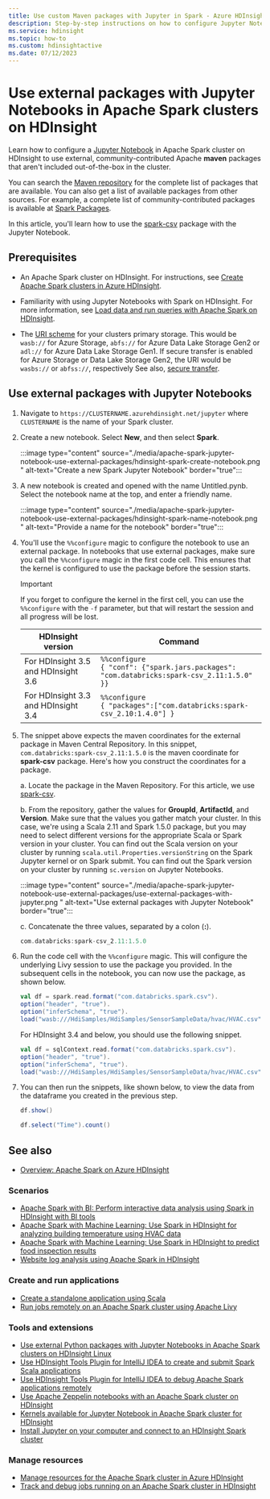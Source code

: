 ```yaml
---
title: Use custom Maven packages with Jupyter in Spark - Azure HDInsight
description: Step-by-step instructions on how to configure Jupyter Notebooks available with HDInsight Spark clusters to use custom Maven packages.
ms.service: hdinsight
ms.topic: how-to
ms.custom: hdinsightactive
ms.date: 07/12/2023
---
```


# Use external packages with Jupyter Notebooks in Apache Spark clusters on HDInsight

Learn how to configure a [Jupyter Notebook](https://jupyter.org/) in Apache Spark cluster on HDInsight to use external, community-contributed Apache **maven** packages that aren't included out-of-the-box in the cluster.

You can search the [Maven repository](https://search.maven.org/) for the complete list of packages that are available. You can also get a list of available packages from other sources. For example, a complete list of community-contributed packages is available at [Spark Packages](https://spark-packages.org/).

In this article, you'll learn how to use the [spark-csv](https://search.maven.org/#artifactdetails%7Ccom.databricks%7Cspark-csv_2.10%7C1.4.0%7Cjar) package with the Jupyter Notebook.

## Prerequisites

* An Apache Spark cluster on HDInsight. For instructions, see [Create Apache Spark clusters in Azure HDInsight](apache-spark-jupyter-spark-sql.md).

* Familiarity with using Jupyter Notebooks with Spark on HDInsight. For more information, see [Load data and run queries with Apache Spark on HDInsight](./apache-spark-load-data-run-query.md).

* The [URI scheme](../hdinsight-hadoop-linux-information.md#URI-and-scheme) for your clusters primary storage. This would be `wasb://` for Azure Storage, `abfs://` for Azure Data Lake Storage Gen2 or `adl://` for Azure Data Lake Storage Gen1. If secure transfer is enabled for Azure Storage or Data Lake Storage Gen2, the URI would be `wasbs://` or `abfss://`, respectively  See also, [secure transfer](../../storage/common/storage-require-secure-transfer.md).

## Use external packages with Jupyter Notebooks

1. Navigate to `https://CLUSTERNAME.azurehdinsight.net/jupyter` where `CLUSTERNAME` is the name of your Spark cluster.

1. Create a new notebook. Select **New**, and then select **Spark**.

    :::image type="content" source="./media/apache-spark-jupyter-notebook-use-external-packages/hdinsight-spark-create-notebook.png " alt-text="Create a new Spark Jupyter Notebook" border="true":::

1. A new notebook is created and opened with the name Untitled.pynb. Select the notebook name at the top, and enter a friendly name.

    :::image type="content" source="./media/apache-spark-jupyter-notebook-use-external-packages/hdinsight-spark-name-notebook.png " alt-text="Provide a name for the notebook" border="true":::

1. You'll use the `%%configure` magic to configure the notebook to use an external package. In notebooks that use external packages, make sure you call the `%%configure` magic in the first code cell. This ensures that the kernel is configured to use the package before the session starts.

	>[!IMPORTANT]  
	>If you forget to configure the kernel in the first cell, you can use the `%%configure` with the `-f` parameter, but that will restart the session and all progress will be lost.

	| HDInsight version | Command |
	|-------------------|---------|
    | For HDInsight 3.5 and HDInsight 3.6 | `%%configure`<br>`{ "conf": {"spark.jars.packages": "com.databricks:spark-csv_2.11:1.5.0" }}`|
	|For HDInsight 3.3 and HDInsight 3.4 | `%%configure` <br>`{ "packages":["com.databricks:spark-csv_2.10:1.4.0"] }`|

1. The snippet above expects the maven coordinates for the external package in Maven Central Repository. In this snippet, `com.databricks:spark-csv_2.11:1.5.0` is the maven coordinate for **spark-csv** package. Here's how you construct the coordinates for a package.

    a. Locate the package in the Maven Repository. For this article, we use [spark-csv](https://mvnrepository.com/artifact/com.databricks/spark-csv).

    b. From the repository, gather the values for **GroupId**, **ArtifactId**, and **Version**. Make sure that the values you gather match your cluster. In this case, we're using a Scala 2.11 and Spark 1.5.0 package, but you may need to select different versions for the appropriate Scala or Spark version in your cluster. You can find out the Scala version on your cluster by running `scala.util.Properties.versionString` on the Spark Jupyter kernel or on Spark submit. You can find out the Spark version on your cluster by running `sc.version` on Jupyter Notebooks.

    :::image type="content" source="./media/apache-spark-jupyter-notebook-use-external-packages/use-external-packages-with-jupyter.png " alt-text="Use external packages with Jupyter Notebook" border="true":::

    c. Concatenate the three values, separated by a colon (**:**).

    ```scala
    com.databricks:spark-csv_2.11:1.5.0
    ```

1. Run the code cell with the `%%configure` magic. This will configure the underlying Livy session to use the package you provided. In the subsequent cells in the notebook, you can now use the package, as shown below.

    ```scala
    val df = spark.read.format("com.databricks.spark.csv").
    option("header", "true").
    option("inferSchema", "true").
    load("wasb:///HdiSamples/HdiSamples/SensorSampleData/hvac/HVAC.csv")
    ```

    For HDInsight 3.4 and below, you should use the following snippet.

    ```scala
    val df = sqlContext.read.format("com.databricks.spark.csv").
    option("header", "true").
    option("inferSchema", "true").
    load("wasb:///HdiSamples/HdiSamples/SensorSampleData/hvac/HVAC.csv")
    ```

1. You can then run the snippets, like shown below, to view the data from the dataframe you created in the previous step.

    ```scala
    df.show()
   
    df.select("Time").count()
    ```

## <a name="seealso"></a>See also

* [Overview: Apache Spark on Azure HDInsight](apache-spark-overview.md)

### Scenarios

* [Apache Spark with BI: Perform interactive data analysis using Spark in HDInsight with BI tools](apache-spark-use-bi-tools.md)
* [Apache Spark with Machine Learning: Use Spark in HDInsight for analyzing building temperature using HVAC data](apache-spark-ipython-notebook-machine-learning.md)
* [Apache Spark with Machine Learning: Use Spark in HDInsight to predict food inspection results](apache-spark-machine-learning-mllib-ipython.md)
* [Website log analysis using Apache Spark in HDInsight](apache-spark-custom-library-website-log-analysis.md)

### Create and run applications

* [Create a standalone application using Scala](apache-spark-create-standalone-application.md)
* [Run jobs remotely on an Apache Spark cluster using Apache Livy](apache-spark-livy-rest-interface.md)

### Tools and extensions

* [Use external Python packages with Jupyter Notebooks in Apache Spark clusters on HDInsight Linux](apache-spark-python-package-installation.md)
* [Use HDInsight Tools Plugin for IntelliJ IDEA to create and submit Spark Scala applications](apache-spark-intellij-tool-plugin.md)
* [Use HDInsight Tools Plugin for IntelliJ IDEA to debug Apache Spark applications remotely](apache-spark-intellij-tool-plugin-debug-jobs-remotely.md)
* [Use Apache Zeppelin notebooks with an Apache Spark cluster on HDInsight](apache-spark-zeppelin-notebook.md)
* [Kernels available for Jupyter Notebook in Apache Spark cluster for HDInsight](apache-spark-jupyter-notebook-kernels.md)
* [Install Jupyter on your computer and connect to an HDInsight Spark cluster](apache-spark-jupyter-notebook-install-locally.md)

### Manage resources

* [Manage resources for the Apache Spark cluster in Azure HDInsight](apache-spark-resource-manager.md)
* [Track and debug jobs running on an Apache Spark cluster in HDInsight](apache-spark-job-debugging.md)
